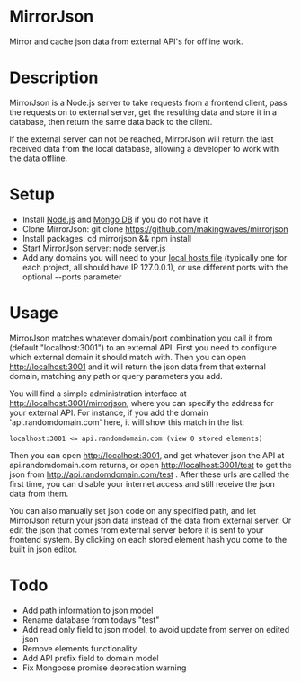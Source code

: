 MirrorJson
==========

Mirror and cache json data from external API's for offline work.

Description
===========

MirrorJson is a Node.js server to take requests from a frontend client, pass the requests on to external server,
get the resulting data and store it in a database, then return the same data back to the client.

If the external server can not be reached, MirrorJson will return the last received data from the local database,
allowing a developer to work with the data offline.

Setup
=====

- Install [Node.js](https://nodejs.org/en/download/) and [Mongo DB](https://docs.mongodb.com/manual/installation/) if you do not have it
- Clone MirrorJson: git clone https://github.com/makingwaves/mirrorjson
- Install packages: cd mirrorjson && npm install
- Start MirrorJson server: node server.js
- Add any domains you will need to your [local hosts file](https://www.howtogeek.com/howto/27350/beginner-geek-how-to-edit-your-hosts-file/)
(typically one for each project, all should have IP 127.0.0.1), or use different ports with the optional --ports parameter

Usage
=====

MirrorJson matches whatever domain/port combination you call it from (default "localhost:3001") to an external API.
First you need to configure which external domain it should match with. Then you can open [http://localhost:3001](http://localhost:3001)
and it will return the json data from that external domain, matching any path or query parameters you add.

You will find a simple administration interface at [http://localhost:3001/mirrorjson](http://localhost:3001/mirrorjson),
where you can specify the address for your external API. For instance, if you add the domain 'api.randomdomain.com' here,
it will show this match in the list:

    localhost:3001 <= api.randomdomain.com (view 0 stored elements)

Then you can open [http://localhost:3001](http://localhost:3001), and get whatever json the API at
api.randomdomain.com returns, or open [http://localhost:3001/test](http://localhost:3001/test) to get
the json from http://api.randomdomain.com/test . After these urls are called the first time, you can disable
your internet access and still receive the json data from them.

You can also manually set json code on any specified path, and let MirrorJson return your json data instead of
the data from external server. Or edit the json that comes from external server before it is sent to your frontend
system. By clicking on each stored element hash you come to the built in json editor.

Todo
====

* Add path information to json model
* Rename database from todays "test"
* Add read only field to json model, to avoid update from server on edited json
* Remove elements functionality
* Add API prefix field to domain model
* Fix Mongoose promise deprecation warning
